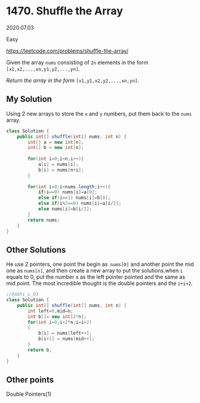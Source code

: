 # 1470. Shuffle the Array

2020.07.03

Easy

https://leetcode.com/problems/shuffle-the-array/

Given the array `nums` consisting of `2n` elements in the form `[x1,x2,...,xn,y1,y2,...,yn]`.

*Return the array in the form* `[x1,y1,x2,y2,...,xn,yn]`.

## My Solution

Using 2 new arrays to store the `x` and `y` numbers, put them back to the `nums` array.

```java
class Solution {
    public int[] shuffle(int[] nums, int n) {
        int[] a = new int[n];
        int[] b = new int[n];
        
        for(int i=0;i<n;i++){
            a[i] = nums[i];
            b[i] = nums[n+i];
        }
        
        for(int i=0;i<nums.length;i++){
            if(i==0) nums[i]=a[0];
            else if(i==1) nums[i]=b[0];
            else if(i%2==0) nums[i]=a[i/2];
            else nums[i]=b[i/2];
        }
        return nums;
    }
}
```

## Other Solutions

He use 2 pointers, one point the begin as` nums[0]` and another point the mid one as `nums[n]`, and then create a new array to put the solutions.when `i` equals to 0, put the number x as the left pointer pointed and the same as mid point. The most incredible thought is the double pointers and the `i+i+2`.

```java
//@abhi_u_03
class Solution {
    public int[] shuffle(int[] nums, int n) {
        int left=0,mid=n;
        int b[]= new int[2*n];
        for(int i=0;i<2*n;i=i+2)
        {
            b[i] = nums[left++];
            b[i+1] = nums[mid++];
        }
        return b;
    }
}
```

## Other points

Double Pointers(1)